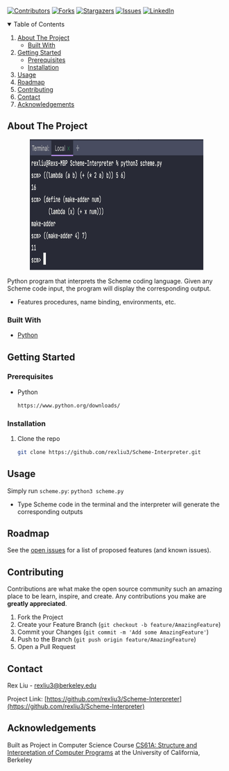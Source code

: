 [![Contributors][contributors-shield]][contributors-url]
[![Forks][forks-shield]][forks-url]
[![Stargazers][stars-shield]][stars-url]
[![Issues][issues-shield]][issues-url]
[![LinkedIn][linkedin-shield]][linkedin-url]

<!-- TABLE OF CONTENTS -->
<details open="open">
  <summary>Table of Contents</summary>
  <ol>
    <li>
      <a href="#about-the-project">About The Project</a>
      <ul>
        <li><a href="#built-with">Built With</a></li>
      </ul>
    </li>
    <li>
      <a href="#getting-started">Getting Started</a>
      <ul>
        <li><a href="#prerequisites">Prerequisites</a></li>
        <li><a href="#installation">Installation</a></li>
      </ul>
    </li>
    <li><a href="#usage">Usage</a></li>
    <li><a href="#roadmap">Roadmap</a></li>
    <li><a href="#contributing">Contributing</a></li>
    <li><a href="#contact">Contact</a></li>
    <li><a href="#acknowledgements">Acknowledgements</a></li>
  </ol>
</details>



<!-- ABOUT THE PROJECT -->
## About The Project
<p align="center">
  <img width="400" height="300" src="images/screenshot.png">
</p>

Python program that interprets the Scheme coding language. Given any Scheme code input, the program will display the corresponding output.
* Features procedures, name binding, environments, etc.

### Built With
* [Python](https://www.python.org/)

## Getting Started
### Prerequisites
* Python
  ```sh
  https://www.python.org/downloads/
  ```

### Installation

1. Clone the repo
   ```sh
   git clone https://github.com/rexliu3/Scheme-Interpreter.git
   ```

<!-- USAGE EXAMPLES -->
## Usage

Simply run `scheme.py`: ``` python3 scheme.py ```
* Type Scheme code in the terminal and the interpreter will generate the corresponding outputs


<!-- ROADMAP -->
## Roadmap

See the [open issues](https://github.com/rexliu3/Scheme-Interpreter/issues) for a list of proposed features (and known issues).



<!-- CONTRIBUTING -->
## Contributing

Contributions are what make the open source community such an amazing place to be learn, inspire, and create. Any contributions you make are **greatly appreciated**.

1. Fork the Project
2. Create your Feature Branch (`git checkout -b feature/AmazingFeature`)
3. Commit your Changes (`git commit -m 'Add some AmazingFeature'`)
4. Push to the Branch (`git push origin feature/AmazingFeature`)
5. Open a Pull Request



<!-- CONTACT -->
## Contact

Rex Liu - rexliu3@berkeley.edu

Project Link: [https://github.com/rexliu3/Scheme-Interpreter](https://github.com/rexliu3/Scheme-Interpreter)

## Acknowledgements
Built as Project in Computer Science Course [CS61A: Structure and Interpretation of Computer Programs](https://cs61a.org/) at the University of California, Berkeley


[contributors-shield]: https://img.shields.io/github/contributors/rexliu3/Scheme-Interpreter?style=for-the-badge
[contributors-url]: https://github.com/rexliu3/Scheme-Interpreter/graphs/contributors
[forks-shield]: https://img.shields.io/github/forks/rexliu3/Scheme-Interpreter?style=for-the-badge
[forks-url]: https://github.com/rexliu3/Scheme-Interpreter/network/members
[stars-shield]: https://img.shields.io/github/stars/rexliu3/Scheme-Interpreter?style=for-the-badge
[stars-url]: https://github.com/rexliu3/Scheme-Interpreter/stargazers
[issues-shield]: https://img.shields.io/github/issues/rexliu3/Scheme-Interpreter?style=for-the-badge
[issues-url]: https://github.com/rexliu3/Scheme-Interpreter/issues
[linkedin-shield]: https://img.shields.io/badge/-LinkedIn-black.svg?style=for-the-badge&logo=linkedin&colorB=555
[linkedin-url]: https://linkedin.com/in/rexliu3
